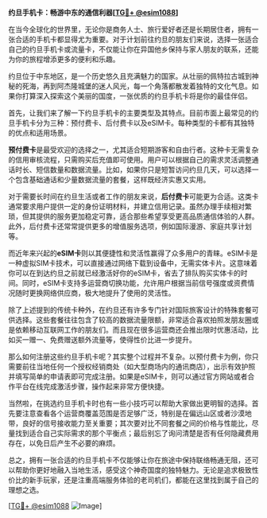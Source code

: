 **约旦手机卡：畅游中东的通信利器[[TG💪+ @esim1088](https://t.me/s/esim1088)]**

在当今全球化的世界里，无论你是商务人士、旅行爱好者还是长期居住者，拥有一张合适的手机卡都显得尤为重要。对于计划前往约旦的朋友们来说，选择一张适合自己的约旦手机卡或流量卡，不仅能让你在异国他乡保持与家人朋友的联系，还能为你的旅程增添更多的便利和乐趣。

约旦位于中东地区，是一个历史悠久且充满魅力的国家。从壮丽的佩特拉古城到神秘的死海，再到阿杰隆城堡的迷人风光，每一个角落都散发着独特的文化气息。如果你打算深入探索这个美丽的国度，一张优质的约旦手机卡将是你的最佳伴侣。

首先，让我们来了解一下约旦手机卡的主要类型及其特点。目前市面上最常见的约旦手机卡分为三种：预付费卡、后付费卡以及eSIM卡。每种类型的卡都有其独特的优点和适用场景。

**预付费卡**是最受欢迎的选择之一，尤其适合短期游客和自由行者。这种卡无需复杂的信用审核流程，只需购买后充值即可使用。用户可以根据自己的需求灵活调整通话时长、短信数量和数据流量。比如，如果你只是短暂访问约旦几天，可以选择一个包含基础通话和少量数据流量的套餐，这样既经济实惠又实用。

对于需要长时间在约旦生活或者工作的朋友来说，**后付费卡**可能更为合适。这类卡通常要求用户提供一定的身份证明材料，并建立信用记录。虽然办理手续相对繁琐，但其提供的服务更加稳定可靠，适合那些希望享受更高品质通信体验的人群。此外，后付费卡还常常提供更多的增值服务选项，例如国际漫游、家庭共享计划等。

而近年来兴起的**eSIM卡**则以其便捷性和灵活性赢得了众多用户的青睐。eSIM卡是一种虚拟SIM卡技术，可以直接通过网络下载到设备中，无需实体卡片。这意味着你可以在到达约旦之前就已经激活好你的eSIM卡，省去了排队购买实体卡的时间。同时，eSIM卡支持多运营商切换功能，允许用户根据当前信号强度或资费情况随时更换网络供应商，极大地提升了使用的灵活性。

除了上述提到的传统卡种外，在约旦还有许多专门针对国际旅客设计的特殊套餐可供选择。这些套餐往往包含了较高的数据流量限额，非常适合喜欢拍照发朋友圈或是依赖移动互联网工作的朋友们。而且现在很多运营商还会推出限时优惠活动，比如买一赠一、免费赠送额外流量等，使得性价比进一步提升。

那么如何注册这些约旦手机卡呢？其实整个过程并不复杂。以预付费卡为例，你只需要前往当地任何一个授权经销商处（如大型商场内的通讯商店），出示有效护照并填写简单的申请表即可完成注册。如果是eSIM卡，则可以通过官方网站或者合作平台在线完成激活步骤，操作起来非常方便快捷。

当然啦，在挑选约旦手机卡时也有一些小技巧可以帮助大家做出更明智的选择。首先要注意查看各个运营商覆盖范围是否足够广泛，特别是在偏远山区或者沙漠地带，良好的信号接收能力至关重要；其次要对比不同套餐之间的价格与性能比，尽量找到适合自己实际需求的那个平衡点；最后别忘了询问清楚是否有任何隐藏费用存在，以免日后产生不必要的麻烦。

总之，拥有一张合适的约旦手机卡不仅能够让你在旅途中保持联络畅通无阻，还可以帮助你更好地融入当地生活，感受这个神奇国度的独特魅力。无论是追求极致性价比的新手玩家，还是注重高端服务体验的老司机们，都能在这里找到属于自己的理想之选。

[[TG💪+ @esim1088](https://t.me/s/esim1088) ![Image](https://i.postimg.cc/4NQfJmqS/Snipaste-2025-05-13-00-14-12.png)]